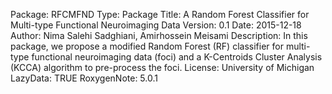 Package: RFCMFND
Type: Package
Title: A Random Forest Classifier for Multi-type Functional Neuroimaging Data
Version: 0.1
Date: 2015-12-18
Author: Nima Salehi Sadghiani, Amirhossein Meisami
Description: In this package, we propose a modified Random Forest (RF)
    classifier for multi-type functional neuroimaging data (foci) and a K-Centroids
    Cluster Analysis (KCCA) algorithm to pre-process the foci.
License: University of Michigan
LazyData: TRUE
RoxygenNote: 5.0.1
